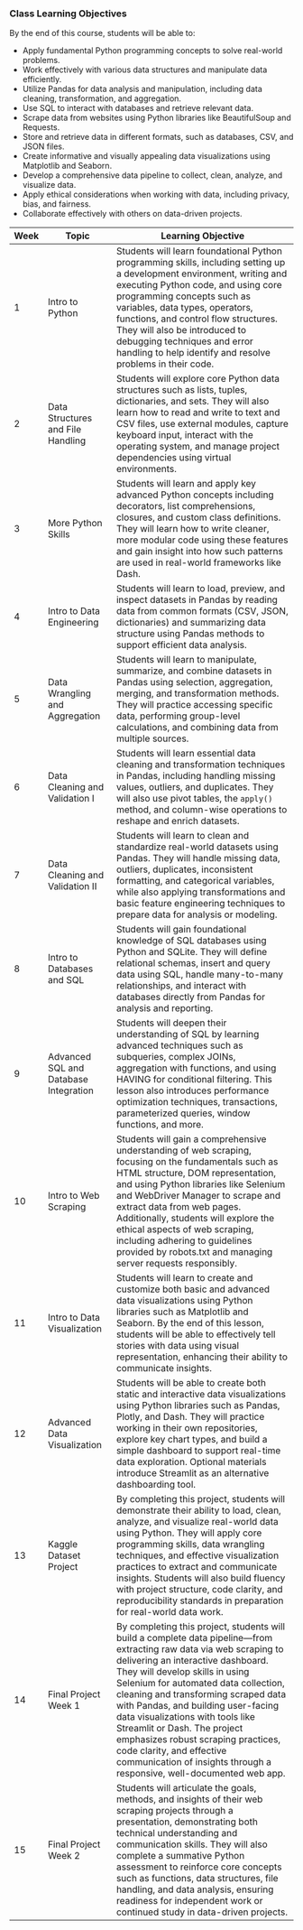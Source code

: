 ### Class Learning Objectives

By the end of this course, students will be able to:
 - Apply fundamental Python programming concepts to solve real-world problems.
 - Work effectively with various data structures and manipulate data efficiently.
 - Utilize Pandas for data analysis and manipulation, including data cleaning, transformation, and aggregation.
 - Use SQL to interact with databases and retrieve relevant data.
 - Scrape data from websites using Python libraries like BeautifulSoup and Requests.
 - Store and retrieve data in different formats, such as databases, CSV, and JSON files.
 - Create informative and visually appealing data visualizations using Matplotlib and Seaborn.
 - Develop a comprehensive data pipeline to collect, clean, analyze, and visualize data.
 - Apply ethical considerations when working with data, including privacy, bias, and fairness.
 - Collaborate effectively with others on data-driven projects.

| Week | Topic                                 | Learning Objective                                                                                                                                                                                                                                                                                                                                                                                                                                                                                                              |
|------|---------------------------------------|---------------------------------------------------------------------------------------------------------------------------------------------------------------------------------------------------------------------------------------------------------------------------------------------------------------------------------------------------------------------------------------------------------------------------------------------------------------------------------------------------------------------------------|
| 1    | Intro to Python                       | Students will learn foundational Python programming skills, including setting up a development environment, writing and executing Python code, and using core programming concepts such as variables, data types, operators, functions, and control flow structures. They will also be introduced to debugging techniques and error handling to help identify and resolve problems in their code.                                                                                                                               |
| 2    | Data Structures and File Handling     | Students will explore core Python data structures such as lists, tuples, dictionaries, and sets. They will also learn how to read and write to text and CSV files, use external modules, capture keyboard input, interact with the operating system, and manage project dependencies using virtual environments.                                                                                                                                                                                                                |
| 3    | More Python Skills                    | Students will learn and apply key advanced Python concepts including decorators, list comprehensions, closures, and custom class definitions. They will learn how to write cleaner, more modular code using these features and gain insight into how such patterns are used in real-world frameworks like Dash.                                                                                                                                                                                                                 |
| 4    | Intro to Data Engineering             | Students will learn to load, preview, and inspect datasets in Pandas by reading data from common formats (CSV, JSON, dictionaries) and summarizing data structure using Pandas methods to support efficient data analysis.                                                                                                                                                                                                                                                                                                      |
| 5    | Data Wrangling and Aggregation        | Students will learn to manipulate, summarize, and combine datasets in Pandas using selection, aggregation, merging, and transformation methods. They will practice accessing specific data, performing group-level calculations, and combining data from multiple sources.                                                                                                                                                                                                                                                      |
| 6    | Data Cleaning and Validation I        | Students will learn essential data cleaning and transformation techniques in Pandas, including handling missing values, outliers, and duplicates. They will also use pivot tables, the `apply()` method, and column-wise operations to reshape and enrich datasets.                                                                                                                                                                                                                                                             |
| 7    | Data Cleaning and Validation II       | Students will learn to clean and standardize real-world datasets using Pandas. They will handle missing data, outliers, duplicates, inconsistent formatting, and categorical variables, while also applying transformations and basic feature engineering techniques to prepare data for analysis or modeling.                                                                                                                                                                                                                  |
| 8    | Intro to Databases and SQL            | Students will gain foundational knowledge of SQL databases using Python and SQLite. They will define relational schemas, insert and query data using SQL, handle many-to-many relationships, and interact with databases directly from Pandas for analysis and reporting.                                                                                                                                                                                                                                                       |
| 9    | Advanced SQL and Database Integration | Students will deepen their understanding of SQL by learning advanced techniques such as subqueries, complex JOINs, aggregation with functions, and using HAVING for conditional filtering. This lesson also introduces performance optimization techniques, transactions, parameterized queries, window functions, and more.                                                                                                                                                                                                    |
| 10   | Intro to Web Scraping                 | Students will gain a comprehensive understanding of web scraping, focusing on the fundamentals such as HTML structure, DOM representation, and using Python libraries like Selenium and WebDriver Manager to scrape and extract data from web pages. Additionally, students will explore the ethical aspects of web scraping, including adhering to guidelines provided by robots.txt and managing server requests responsibly.                                                                                                 |
| 11   | Intro to Data Visualization           | Students will learn to create and customize both basic and advanced data visualizations using Python libraries such as Matplotlib and Seaborn. By the end of this lesson, students will be able to effectively tell stories with data using visual representation, enhancing their ability to communicate insights.                                                                                                                                                                                                           |
| 12   | Advanced Data Visualization                    | Students will be able to create both static and interactive data visualizations using Python libraries such as Pandas, Plotly, and Dash. They will practice working in their own repositories, explore key chart types, and build a simple dashboard to support real-time data exploration. Optional materials introduce Streamlit as an alternative dashboarding tool.                                                                                                                                                         |
| 13   | Kaggle Dataset Project                | By completing this project, students will demonstrate their ability to load, clean, analyze, and visualize real-world data using Python. They will apply core programming skills, data wrangling techniques, and effective visualization practices to extract and communicate insights. Students will also build fluency with project structure, code clarity, and reproducibility standards in preparation for real-world data work.                                                                                           |
| 14   | Final Project Week 1                  | By completing this project, students will build a complete data pipeline—from extracting raw data via web scraping to delivering an interactive dashboard. They will develop skills in using Selenium for automated data collection, cleaning and transforming scraped data with Pandas, and building user-facing data visualizations with tools like Streamlit or Dash. The project emphasizes robust scraping practices, code clarity, and effective communication of insights through a responsive, well-documented web app. |
| 15   | Final Project Week 2                  | Students will articulate the goals, methods, and insights of their web scraping projects through a presentation, demonstrating both technical understanding and communication skills. They will also complete a summative Python assessment to reinforce core concepts such as functions, data structures, file handling, and data analysis, ensuring readiness for independent work or continued study in data-driven projects.                                                                                                |
